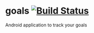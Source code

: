 # goals [![Build Status](https://travis-ci.org/hbvhuwe/goals.svg?branch=master)](https://travis-ci.org/hbvhuwe/goals)
Android application to track your goals
